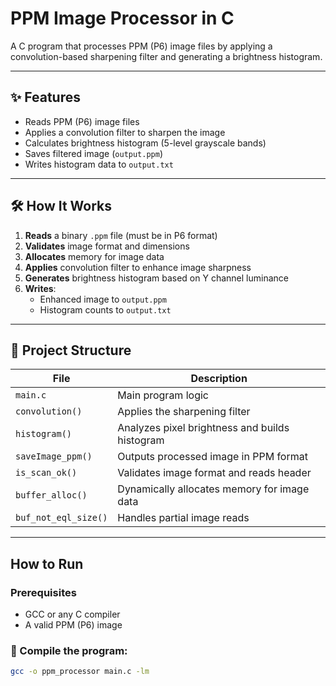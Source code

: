 # PPM Image Processor in C

A C program that processes PPM (P6) image files by applying a convolution-based sharpening filter and generating a brightness histogram.

---

## ✨ Features

- Reads PPM (P6) image files
- Applies a convolution filter to sharpen the image
- Calculates brightness histogram (5-level grayscale bands)
- Saves filtered image (`output.ppm`)
- Writes histogram data to `output.txt`

---

## 🛠️ How It Works

1. **Reads** a binary `.ppm` file (must be in P6 format)
2. **Validates** image format and dimensions
3. **Allocates** memory for image data
4. **Applies** convolution filter to enhance image sharpness
5. **Generates** brightness histogram based on Y channel luminance
6. **Writes**:
   - Enhanced image to `output.ppm`
   - Histogram counts to `output.txt`

---

## 📂 Project Structure

| File                | Description                                      |
|---------------------|--------------------------------------------------|
| `main.c`            | Main program logic                               |
| `convolution()`     | Applies the sharpening filter                    |
| `histogram()`       | Analyzes pixel brightness and builds histogram   |
| `saveImage_ppm()`   | Outputs processed image in PPM format            |
| `is_scan_ok()`      | Validates image format and reads header          |
| `buffer_alloc()`    | Dynamically allocates memory for image data      |
| `buf_not_eql_size()`| Handles partial image reads                      |

---

##  How to Run

### Prerequisites
- GCC or any C compiler
- A valid PPM (P6) image

### 🧪 Compile the program:

```bash
gcc -o ppm_processor main.c -lm

